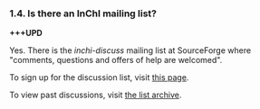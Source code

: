 ### 1.4. Is there an InChI mailing list? 

**+++UPD**

Yes. There is the *inchi-discuss* mailing list at SourceForge where "comments, questions and offers of help are welcomed". 

To sign up for the discussion list, visit [this page](http://lists.sourceforge.net/lists/listinfo/inchi-discuss).

To view past discussions, visit [the list archive](http://sourceforge.net/mailarchive/forum.php?forum_name=inchi-discuss).

